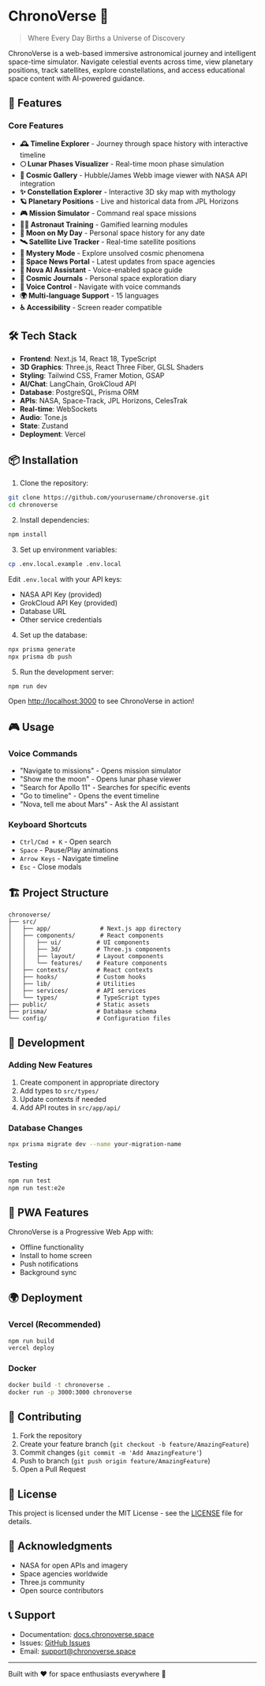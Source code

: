 # ChronoVerse 🌌

> Where Every Day Births a Universe of Discovery

ChronoVerse is a web-based immersive astronomical journey and intelligent space-time simulator. Navigate celestial events across time, view planetary positions, track satellites, explore constellations, and access educational space content with AI-powered guidance.

## 🚀 Features

### Core Features
- **🕰️ Timeline Explorer** - Journey through space history with interactive timeline
- **🌕 Lunar Phases Visualizer** - Real-time moon phase simulation
- **🌌 Cosmic Gallery** - Hubble/James Webb image viewer with NASA API integration
- **✨ Constellation Explorer** - Interactive 3D sky map with mythology
- **🪐 Planetary Positions** - Live and historical data from JPL Horizons
- **🎮 Mission Simulator** - Command real space missions
- **👨‍🚀 Astronaut Training** - Gamified learning modules
- **📅 Moon on My Day** - Personal space history for any date
- **🛰️ Satellite Live Tracker** - Real-time satellite positions
- **🔭 Mystery Mode** - Explore unsolved cosmic phenomena
- **📡 Space News Portal** - Latest updates from space agencies
- **💬 Nova AI Assistant** - Voice-enabled space guide
- **📖 Cosmic Journals** - Personal space exploration diary
- **🎤 Voice Control** - Navigate with voice commands
- **🌍 Multi-language Support** - 15 languages
- **♿ Accessibility** - Screen reader compatible

## 🛠️ Tech Stack

- **Frontend**: Next.js 14, React 18, TypeScript
- **3D Graphics**: Three.js, React Three Fiber, GLSL Shaders
- **Styling**: Tailwind CSS, Framer Motion, GSAP
- **AI/Chat**: LangChain, GrokCloud API
- **Database**: PostgreSQL, Prisma ORM
- **APIs**: NASA, Space-Track, JPL Horizons, CelesTrak
- **Real-time**: WebSockets
- **Audio**: Tone.js
- **State**: Zustand
- **Deployment**: Vercel

## 📦 Installation

1. Clone the repository:
```bash
git clone https://github.com/yourusername/chronoverse.git
cd chronoverse
```

2. Install dependencies:
```bash
npm install
```

3. Set up environment variables:
```bash
cp .env.local.example .env.local
```

Edit `.env.local` with your API keys:
- NASA API Key (provided)
- GrokCloud API Key (provided)
- Database URL
- Other service credentials

4. Set up the database:
```bash
npx prisma generate
npx prisma db push
```

5. Run the development server:
```bash
npm run dev
```

Open [http://localhost:3000](http://localhost:3000) to see ChronoVerse in action!

## 🎮 Usage

### Voice Commands
- "Navigate to missions" - Opens mission simulator
- "Show me the moon" - Opens lunar phase viewer
- "Search for Apollo 11" - Searches for specific events
- "Go to timeline" - Opens the event timeline
- "Nova, tell me about Mars" - Ask the AI assistant

### Keyboard Shortcuts
- `Ctrl/Cmd + K` - Open search
- `Space` - Pause/Play animations
- `Arrow Keys` - Navigate timeline
- `Esc` - Close modals

## 🏗️ Project Structure

```
chronoverse/
├── src/
│   ├── app/              # Next.js app directory
│   ├── components/       # React components
│   │   ├── ui/          # UI components
│   │   ├── 3d/          # Three.js components
│   │   ├── layout/      # Layout components
│   │   └── features/    # Feature components
│   ├── contexts/        # React contexts
│   ├── hooks/           # Custom hooks
│   ├── lib/             # Utilities
│   ├── services/        # API services
│   └── types/           # TypeScript types
├── public/              # Static assets
├── prisma/              # Database schema
└── config/              # Configuration files
```

## 🔧 Development

### Adding New Features
1. Create component in appropriate directory
2. Add types to `src/types/`
3. Update contexts if needed
4. Add API routes in `src/app/api/`

### Database Changes
```bash
npx prisma migrate dev --name your-migration-name
```

### Testing
```bash
npm run test
npm run test:e2e
```

## 📱 PWA Features

ChronoVerse is a Progressive Web App with:
- Offline functionality
- Install to home screen
- Push notifications
- Background sync

## 🌍 Deployment

### Vercel (Recommended)
```bash
npm run build
vercel deploy
```

### Docker
```bash
docker build -t chronoverse .
docker run -p 3000:3000 chronoverse
```

## 🤝 Contributing

1. Fork the repository
2. Create your feature branch (`git checkout -b feature/AmazingFeature`)
3. Commit changes (`git commit -m 'Add AmazingFeature'`)
4. Push to branch (`git push origin feature/AmazingFeature`)
5. Open a Pull Request

## 📄 License

This project is licensed under the MIT License - see the [LICENSE](LICENSE) file for details.

## 🙏 Acknowledgments

- NASA for open APIs and imagery
- Space agencies worldwide
- Three.js community
- Open source contributors

## 📞 Support

- Documentation: [docs.chronoverse.space](https://docs.chronoverse.space)
- Issues: [GitHub Issues](https://github.com/yourusername/chronoverse/issues)
- Email: support@chronoverse.space

---

Built with ❤️ for space enthusiasts everywhere 🚀